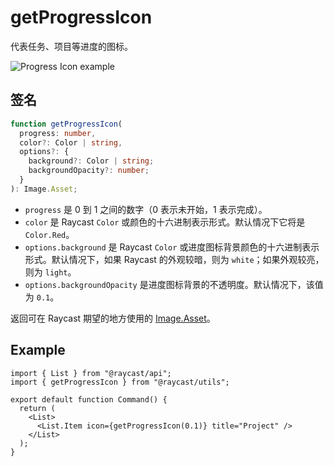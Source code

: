 # getProgressIcon

代表任务、项目等进度的图标。

![Progress Icon example](../../.gitbook/assets/utils-progress-icon.png)

## 签名

```ts
function getProgressIcon(
  progress: number,
  color?: Color | string,
  options?: {
    background?: Color | string;
    backgroundOpacity?: number;
  }
): Image.Asset;
```

* `progress` 是 0 到 1 之间的数字（0 表示未开始，1 表示完成）。
* `color` 是 Raycast `Color` 或颜色的十六进制表示形式。默认情况下它将是 `Color.Red`。
* `options.background` 是 Raycast `Color` 或进度图标背景颜色的十六进制表示形式。默认情况下，如果 Raycast 的外观较暗，则为 `white`；如果外观较亮，则为 `light`。
* `options.backgroundOpacity` 是进度图标背景的不透明度。默认情况下，该值为 `0.1`。

返回可在 Raycast 期望的地方使用的 [Image.Asset](../../api-can-kao/user-interface/icons-and-images.md#image.asset)。

## Example

```tsx
import { List } from "@raycast/api";
import { getProgressIcon } from "@raycast/utils";

export default function Command() {
  return (
    <List>
      <List.Item icon={getProgressIcon(0.1)} title="Project" />
    </List>
  );
}
```
